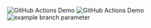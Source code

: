 ![GitHub Actions Demo](https://github.com/shanjidhasan/learn-github-actions/actions/workflows/github-actions-demo.yml/badge.svg)
![GitHub Actions Demo](https://github.com/shanjidhasan/learn-github-actions/actions/workflows/github-actions-demo.yml/badge.svg?branch=main)
![example branch parameter]([https://github.com/shanjidhasan/learn-github-actions/actions/workflows/github-actions-demo.yml/badge.svg?branch=main)
